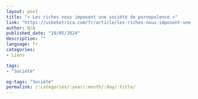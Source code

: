 ```yaml
---
layout: post
title: "« Les riches nous imposent une société de pornopulence »"
link: "https://usbeketrica.com/fr/article/les-riches-nous-imposent-une-societe-de-pornopulence"
author: N/A
published_date: "19/05/2024"
description: ""
language: fr
categories:
- Liens

tags:
- "Société"

og-tags: "Société"
permalink: /:categories/:year/:month/:day/:title/
---
```

